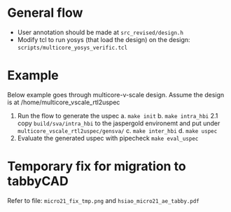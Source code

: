 # General flow
* User annotation should be made at `src_revised/design.h`
* Modify tcl to run yosys (that load the design) on the design: `scripts/multicore_yosys_verific.tcl`  
# Example
Below example goes through multicore-v-scale design. Assume the design is at /home/multicore_vscale_rtl2uspec

1. Run the flow to generate the uspec
    a. `make init`
    b. `make intra_hbi`
        2.1 copy `build/sva/intra_hbi` to the jaspergold environemt and put under `multicore_vscale_rtl2uspec/gensva/`
    c. `make inter_hbi`
    d. `make uspec`
2. Evaluate the generated uspec with pipecheck
    `make eval_uspec`
 
# Temporary fix for migration to tabbyCAD
Refer to file: `micro21_fix_tmp.png` and `hsiao_micro21_ae_tabby.pdf`


